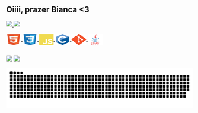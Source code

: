 ## Oiiii, prazer Bianca <3

 <div>
  <a href="https://github.com/bianca-code">
  <img height="180em" src="https://github-readme-stats.vercel.app/api?username=bianca-faria&show_icons=true&theme=dracula&include_all_commits=true&count_private=true"/>

 <img height="180em" src="https://github-readme-stats.vercel.app/api/top-langs/?username=bianca-faria&layout=compact&langs_count=16&theme=dracula"/>

<div>
<div style="display: inline_block"><br>
 <img align="center" alt="bianca-HTML" height="30" width="40" src="https://raw.githubusercontent.com/devicons/devicon/master/icons/html5/html5-original.svg">
 <img align="center" alt="bianca-CSS" height="30" width="40" src="https://raw.githubusercontent.com/devicons/devicon/master/icons/css3/css3-original.svg">
 <img align="center" alt="bianca-Js" height="30" width="40" src="https://raw.githubusercontent.com/devicons/devicon/master/icons/javascript/javascript-plain.svg">
 <img align="center" alt="bianca-C" height="30" width="40" src="https://raw.githubusercontent.com/devicons/devicon/master/icons/c/c-original.svg">
 <img align="center" alt="bianca-Git" height="30" width="40" src="https://raw.githubusercontent.com/devicons/devicon/master/icons/git/git-original.svg">
 <img align="center" alt="bianca-Java" height="30" width="40" src="https://github.com/devicons/devicon/blob/master/icons/java/java-original-wordmark.svg">
</div>
  
  ##
 
<div> 
  <a href = "mailto: biancadefaria133@gmail.com"><img src="https://img.shields.io/badge/Gmail-D14836?style=for-the-badge&logo=gmail&logoColor=white" target="_blank"></a>
  <a href="http://linkedin.com/in/biancadefaria" target="_blank"><img src="https://img.shields.io/badge/-LinkedIn-%230077B5?style=for-the-badge&logo=linkedin&logoColor=white" target="_blank"></a> 
 
![github contribution grid snake animation](https://raw.githubusercontent.com/platane/platane/output/github-contribution-grid-snake.svg)
 
</div>
